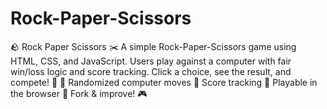 # Rock-Paper-Scissors
🪨 Rock Paper Scissors ✂️ A simple Rock-Paper-Scissors game using HTML, CSS, and JavaScript. Users play against a computer with fair win/loss logic and score tracking. Click a choice, see the result, and compete! 🚀  🔹 Randomized computer moves 🔹 Score tracking 🔹 Playable in the browser  📌 Fork &amp; improve! 🎮
